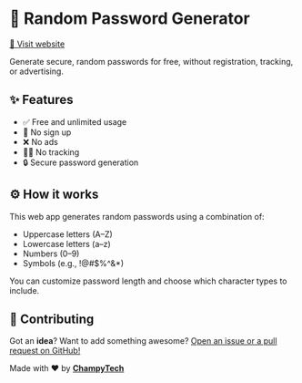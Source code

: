 # 🔐 Random Password Generator

<a href="https://champytech.github.io/random-password-generator/">🔗 Visit website</a>

Generate secure, random passwords for free, without registration, tracking, or advertising.

## ✨ Features

- ✅ Free and unlimited usage  
- 🚫 No sign up  
- ❌ No ads  
- 🕵️‍♂️ No tracking  
- 🔒 Secure password generation  

## ⚙️ How it works

This web app generates random passwords using a combination of:

- Uppercase letters (A–Z)
- Lowercase letters (a–z)
- Numbers (0–9)
- Symbols (e.g., !@#$%^&*)

You can customize password length and choose which character types to include.

## 🙏 Contributing
Got an <b>idea</b>? Want to add something awesome? <a href="https://github.com/ChampyTech/random-password-generator" target="_blank">Open an issue or a pull request on GitHub!</a>

Made with ❤️ by <b><a href="https://github.com/ChampyTech" target="_blank">ChampyTech</a></b>
